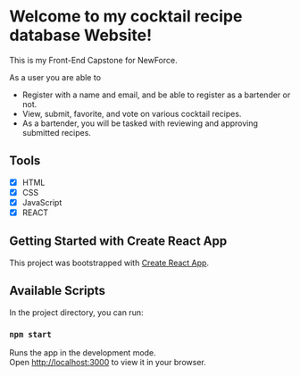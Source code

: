 # Welcome to my cocktail recipe database Website!

This is my Front-End Capstone for NewForce.

As a user you are able to

- Register with a name and email, and be able to register as a bartender or not.
- View, submit, favorite, and vote on various cocktail recipes.
- As a bartender, you will be tasked with reviewing and approving submitted recipes.

## Tools

- [x] HTML
- [x] CSS
- [x] JavaScript
- [x] REACT

## Getting Started with Create React App

This project was bootstrapped with [Create React App](https://github.com/facebook/create-react-app).

## Available Scripts

In the project directory, you can run:

### `npm start`

Runs the app in the development mode.\
Open [http://localhost:3000](http://localhost:3000) to view it in your browser.
